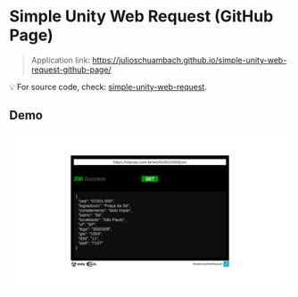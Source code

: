 # Simple Unity Web Request (GitHub Page)
> Application link: https://julioschuambach.github.io/simple-unity-web-request-github-page/

:bulb: For source code, check: [simple-unity-web-request](https://github.com/julioschuambach/simple-unity-web-request).

## Demo
![presentation-v1.0](/media/presentation-v1.0.png)